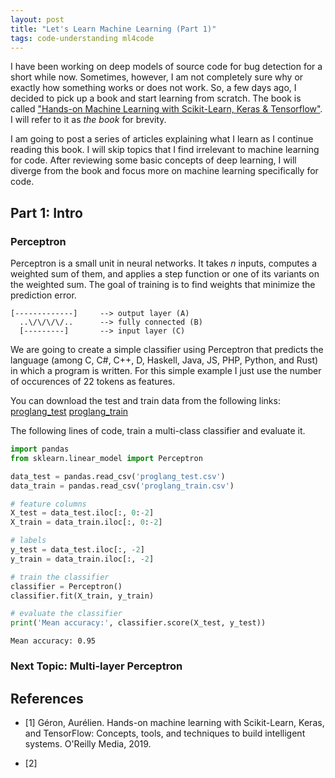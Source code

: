 ```yaml
---
layout: post
title: "Let's Learn Machine Learning (Part 1)"
tags: code-understanding ml4code
---
```



I have been working on deep models of source code for bug detection for a short while now. Sometimes, however, I am not completely sure why or exactly how something works or does not work. So, a few days ago, I decided to pick up a book and start learning from scratch. The book is called ["Hands-on Machine Learning with Scikit-Learn, Keras & Tensorflow"](https://learning.oreilly.com/library/view/hands-on-machine-learning/9781492032632/). I will refer to it as *the book* for brevity.

I am going to post a series of articles explaining what I learn as I continue reading this book. I will skip topics that I find irrelevant to machine learning for code.
After reviewing some basic concepts of deep learning, I will diverge from the book and focus more on machine learning specifically for code.


## Part 1: Intro

### Perceptron
Perceptron is a small unit in neural networks. It takes _n_ inputs, computes a weighted sum of them, and applies a step function or one of its variants on the weighted sum. The goal of training is to find weights that minimize the prediction error.
```
[-------------]		-->	output layer (A)
  ..\/\/\/\/..      -->	fully connected (B)
  [---------]		-->	input layer (C)
```

We are going to create a simple classifier using Perceptron that predicts the language (among C, C#, C++, D, Haskell, Java, JS, PHP, Python, and Rust) in which a program is written. For this simple example I just use the number of occurences of 22 tokens as features.

You can download the test and train data from the following links: [proglang_test](https://github.com/pardisp/pardisp.github.io/blob/main/files/2021-10-10-Learn_ML4Code_Part1/proglang_test.csv) [proglang_train](https://github.com/pardisp/pardisp.github.io/blob/main/files/2021-10-10-Learn_ML4Code_Part1/proglang_train.csv)

The following lines of code, train a multi-class classifier and evaluate it.

```python
import pandas
from sklearn.linear_model import Perceptron

data_test = pandas.read_csv('proglang_test.csv')
data_train = pandas.read_csv('proglang_train.csv')

# feature columns
X_test = data_test.iloc[:, 0:-2]
X_train = data_train.iloc[:, 0:-2]

# labels
y_test = data_test.iloc[:, -2] 
y_train = data_train.iloc[:, -2]

# train the classifier
classifier = Perceptron()
classifier.fit(X_train, y_train)

# evaluate the classifier
print('Mean accuracy:', classifier.score(X_test, y_test))
```
```
Mean accuracy: 0.95
```


### Next Topic: Multi-layer Perceptron


## References

- [1] Géron, Aurélien. Hands-on machine learning with Scikit-Learn, Keras, and TensorFlow: Concepts, tools, and techniques to build intelligent systems. O'Reilly Media, 2019.

- [2] 